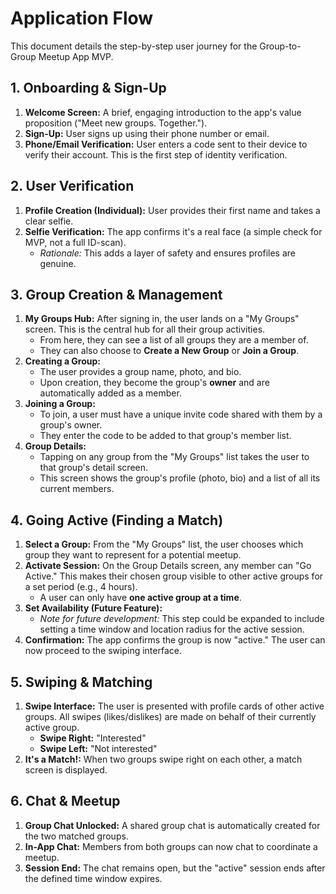 # Application Flow

This document details the step-by-step user journey for the Group-to-Group Meetup App MVP.

## 1. Onboarding & Sign-Up

1.  **Welcome Screen:** A brief, engaging introduction to the app's value proposition ("Meet new groups. Together.").
2.  **Sign-Up:** User signs up using their phone number or email.
3.  **Phone/Email Verification:** User enters a code sent to their device to verify their account. This is the first step of identity verification.

## 2. User Verification

1.  **Profile Creation (Individual):** User provides their first name and takes a clear selfie.
2.  **Selfie Verification:** The app confirms it's a real face (a simple check for MVP, not a full ID-scan).
    *   *Rationale:* This adds a layer of safety and ensures profiles are genuine.

## 3. Group Creation & Management

1.  **My Groups Hub:** After signing in, the user lands on a "My Groups" screen. This is the central hub for all their group activities.
    *   From here, they can see a list of all groups they are a member of.
    *   They can also choose to **Create a New Group** or **Join a Group**.
2.  **Creating a Group:**
    *   The user provides a group name, photo, and bio.
    *   Upon creation, they become the group's **owner** and are automatically added as a member.
3.  **Joining a Group:**
    *   To join, a user must have a unique invite code shared with them by a group's owner.
    *   They enter the code to be added to that group's member list.
4.  **Group Details:**
    *   Tapping on any group from the "My Groups" list takes the user to that group's detail screen.
    *   This screen shows the group's profile (photo, bio) and a list of all its current members.

## 4. Going Active (Finding a Match)

1.  **Select a Group:** From the "My Groups" list, the user chooses which group they want to represent for a potential meetup.
2.  **Activate Session:** On the Group Details screen, any member can "Go Active." This makes their chosen group visible to other active groups for a set period (e.g., 4 hours).
    *   A user can only have **one active group at a time**.
3.  **Set Availability (Future Feature):**
    *   *Note for future development:* This step could be expanded to include setting a time window and location radius for the active session.
4.  **Confirmation:** The app confirms the group is now "active." The user can now proceed to the swiping interface.

## 5. Swiping & Matching

1.  **Swipe Interface:** The user is presented with profile cards of other active groups. All swipes (likes/dislikes) are made on behalf of their currently active group.
    *   **Swipe Right:** "Interested"
    *   **Swipe Left:** "Not interested"
2.  **It's a Match!:** When two groups swipe right on each other, a match screen is displayed.

## 6. Chat & Meetup

1.  **Group Chat Unlocked:** A shared group chat is automatically created for the two matched groups.
2.  **In-App Chat:** Members from both groups can now chat to coordinate a meetup.
3.  **Session End:** The chat remains open, but the "active" session ends after the defined time window expires.
